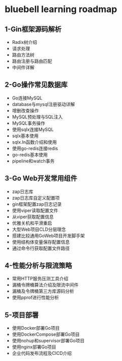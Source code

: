 # bluebell learning roadmap
## 1-Gin框架源码解析
- Radix树介绍
- 请求处理
- 路由方法树
- 路由注册与路由匹配
- 中间件详解
## 2-Go操作常见数据库
- Go连接MySQL
- database与mysql注册驱动详解
- 增删改查操作
- MySQL预处理与SQL注入
- MySQL事务操作
- 使用sqlx连接MySQL
- sqlx基本使用
- sqlx.In函数介绍和使用
- 使用go-redis连接redis
- go-redis基本使用
- pipeline和watch事务
## 3-Go Web开发常用组件
- zap日志库
- zap日志库自定义配置项
- gin框架配置zap日志记录
- 使用viper读取配置文件
- 从viper获取配置信息
- 优雅关机和平滑重启
- 大型Web项目CLD分层理念
- 搭建比较通用GoWeb项目开发脚手架
- 使用结构体变量保存配置信息
- 通过命令行获取配置文件路径
## 4-性能分析与限流策略
- 常用HTTP服务压测工具介绍
- 漏桶令牌桶算法介绍及限流中间件
- 漏桶及令牌桶第三方库源码分析
- 使用pprof进行性能分析
## 5-项目部署
- 使用Docker部署Go项目
- 使用DockerCompose部署Go项目
- 使用nohup和supervisor部署Go项目
- 使用nginx部署Go项目
- 企业代码发布流程及CICD介绍
